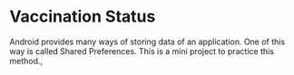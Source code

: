 # Vaccination Status
Android provides many ways of storing data of an application. One of this way is called Shared Preferences. This is a mini project to practice this method.,
